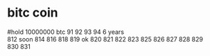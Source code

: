 # bitc coin


#hold 10000000 btc  91 
92  93  94 6 years  
812 soon 814
816
818
819
ok 820
821
822
823
825
826
827
828
829  
830
831  
